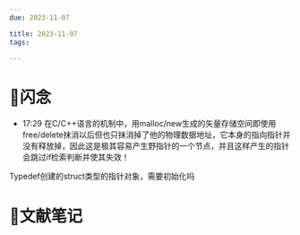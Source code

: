 ```yaml
---
due: 2023-11-07 

title: 2023-11-07
tags:

---
```


# 📖闪念
- 17:29 在C/C++语言的机制中，用malloc/new生成的矢量存储空间即使用free/delete抹消以后但也只抹消掉了他的物理数据地址，它本身的指向指针并没有释放掉，因此这是极其容易产生野指针的一个节点，并且这样产生的指针会跳过if检索判断并使其失效！

Typedef创建的struct类型的指针对象，需要初始化吗







# 📒文献笔记






